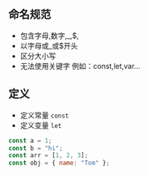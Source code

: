 ## 命名规范

- 包含字母,数字,\_,$,
- 以字母或\_或$开头
- 区分大小写
- 无法使用关键字 例如：const,let,var...

## 定义

- 定义常量 `const`
- 定义变量 `let`

```javascript
const a = 1;
const b = "hi";
const arr = [1, 2, 3];
const obj = { name: "Tom" };
```
